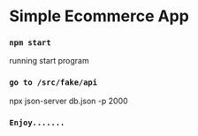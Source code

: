 # Simple Ecommerce App

### `npm start`
running start program

### `go to /src/fake/api`
npx json-server db.json -p 2000

### `Enjoy.......`
